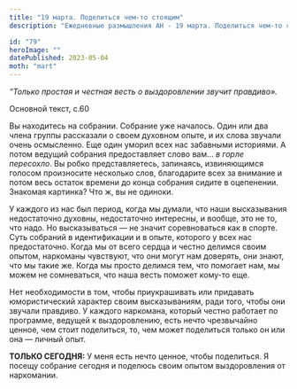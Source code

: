 ```yaml
---
title: "19 марта. Поделиться чем-то стоящим"
description: "Ежедневные размышления АН - 19 марта. Поделиться чем-то стоящим"

id: "79"
heroImage: ""
datePublished: 2023-05-04
moth: "mart"
---
```


_“Только простая и честная весть о выздоровлении звучит правдиво»._

Основной текст, с.60

Вы находитесь на собрании. Собрание уже началось. Один или два члена группы
рассказали о своем духовном опыте, и их слова звучали очень осмысленно. Еще
один уморил всех нас забавными историями. А потом ведущий собрания
предоставляет слово вам… _в горле пересохло_. Вы робко представляетесь,
запинаясь, извиняющимся голосом произносите несколько слов, благодарите всех
за внимание и потом весь остаток времени до конца собрания сидите в
оцепенении. Знакомая картинка? Что ж, вы не одиноки.

У каждого из нас был период, когда мы думали, что наши высказывания
недостаточно духовны, недостаточно интересны, и вообще, это не то, что надо.
Но высказываться — не значит соревноваться как в спорте. Суть собраний в
идентификации и в опыте, которого у всех нас предостаточно. Когда мы от всего
сердца и честно делимся своим опытом, наркоманы чувствуют, что они могут нам
доверять, они знают, что мы такие же. Когда мы просто делимся тем, что
помогает нам, мы можем не сомневаться, что наша весть поможет кому-то еще.

Нет необходимости в том, чтобы приукрашивать или придавать юмористический
характер своим высказываниям, ради того, чтобы они звучали правдиво. У каждого
наркомана, который честно работает по программе, ведущей к выздоровлению, есть
нечто чрезвычайно ценное, чем стоит поделиться, то, чем может поделиться
только он или она — личный опыт.

**ТОЛЬКО СЕГОДНЯ:** У меня есть нечто ценное, чтобы поделиться. Я посещу
собрание сегодня и поделюсь своим опытом выздоровления от наркомании.

